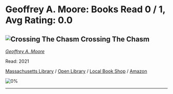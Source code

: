 # Geoffrey A. Moore:  Books Read 0 / 1, Avg Rating: 0.0 

## ![Crossing The Chasm](https://covers.openlibrary.org/b/isbn/9780062356857-M.jpg) Crossing The Chasm
*[Geoffrey A. Moore](../authors/GeoffreyAMoore)*

Read: 2021

[Massachusetts Library](https://library.minlib.net/search/i=9780062356857) / [Open Library](https://openlibrary.org/isbn/9780062356857) / [Local Book Shop](https://bookshop.org/book/9780062356857) / [Amazon](https://amazon.com/dp/0062292986)

![0%](https://geps.dev/progress/0) 



---
